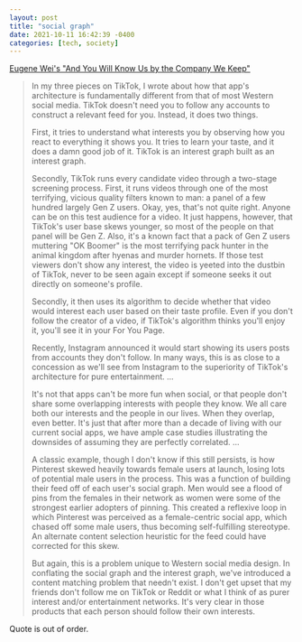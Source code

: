 ```yaml
---
layout: post
title: "social graph"
date: 2021-10-11 16:42:39 -0400
categories: [tech, society]
---
```


[Eugene Wei's "And You Will Know Us by the Company We Keep"](https://www.eugenewei.com/blog/2021/9/29/and-you-will-know-us-by-the-company-we-keep)

>In my three pieces on TikTok, I wrote about how that app's architecture is fundamentally different from that of most Western social media. TikTok doesn't need you to follow any accounts to construct a relevant feed for you. Instead, it does two things.
>
>First, it tries to understand what interests you by observing how you react to everything it shows you. It tries to learn your taste, and it does a damn good job of it. TikTok is an interest graph built as an interest graph.
>
>Secondly, TikTok runs every candidate video through a two-stage screening process. First, it runs videos through one of the most terrifying, vicious quality filters known to man: a panel of a few hundred largely Gen Z users. Okay, yes, that's not quite right. Anyone can be on this test audience for a video. It just happens, however, that TikTok's user base skews younger, so most of the people on that panel will be Gen Z. Also, it's a known fact that a pack of Gen Z users muttering "OK Boomer" is the most terrifying pack hunter in the animal kingdom after hyenas and murder hornets. If those test viewers don't show any interest, the video is yeeted into the dustbin of TikTok, never to be seen again except if someone seeks it out directly on someone's profile.
>
>Secondly, it then uses its algorithm to decide whether that video would interest each user based on their taste profile. Even if you don't follow the creator of a video, if TikTok's algorithm thinks you'll enjoy it, you'll see it in your For You Page.
>
>Recently, Instagram announced it would start showing its users posts from accounts they don't follow. In many ways, this is as close to a concession as we'll see from Instagram to the superiority of TikTok's architecture for pure entertainment.
>...
>
><!--break-->
>It's not that apps can't be more fun when social, or that people don't share some overlapping interests with people they know. We all care both our interests and the people in our lives. When they overlap, even better. It's just that after more than a decade of living with our current social apps, we have ample case studies illustrating the downsides of assuming they are perfectly correlated.
>...
>
>A classic example, though I don't know if this still persists, is how Pinterest skewed heavily towards female users at launch, losing lots of potential male users in the process. This was a function of building their feed off of each user's social graph. Men would see a flood of pins from the females in their network as women were some of the strongest earlier adopters of pinning. This created a reflexive loop in which Pinterest was perceived as a female-centric social app, which chased off some male users, thus becoming self-fulfilling stereotype. An alternate content selection heuristic for the feed could have corrected for this skew.
>
>But again, this is a problem unique to Western social media design. In conflating the social graph and the interest graph, we've introduced a content matching problem that needn't exist. I don't get upset that my friends don't follow me on TikTok or Reddit or what I think of as purer interest and/or entertainment networks. It's very clear in those products that each person should follow their own interests.

Quote is out of order.